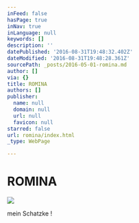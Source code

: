 ```yaml
---
inFeed: false
hasPage: true
inNav: true
inLanguage: null
keywords: []
description: ''
datePublished: '2016-08-31T19:48:32.402Z'
dateModified: '2016-08-31T19:48:28.361Z'
sourcePath: _posts/2016-05-01-romina.md
author: []
via: {}
title: ROMINA
authors: []
publisher:
  name: null
  domain: null
  url: null
  favicon: null
starred: false
url: romina/index.html
_type: WebPage

---
```

# ROMINA
![](https://the-grid-user-content.s3-us-west-2.amazonaws.com/7eb0f190-c031-4323-be03-3d301827ce8e.jpg)

mein Schatzke !